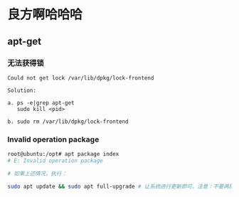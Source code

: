 # 良方啊哈哈哈
## apt-get
### 无法获得锁
```
Could not get lock /var/lib/dpkg/lock-frontend

Solution:

a. ps -e|grep apt-get
   sudo kill <pid>

b. sudo rm /var/lib/dpkg/lock-frontend
```

### Invalid operation package
```sh
root@ubuntu:/opt# apt package index
# E: Invalid operation package

# 如果上述情况，执行：

sudo apt update && sudo apt full-upgrade # 让系统进行更新即可。注意：不要再随意运行apt autoremove命令了！
```


